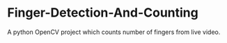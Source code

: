 # Finger-Detection-And-Counting
A python OpenCV project which counts number of fingers from live video.
